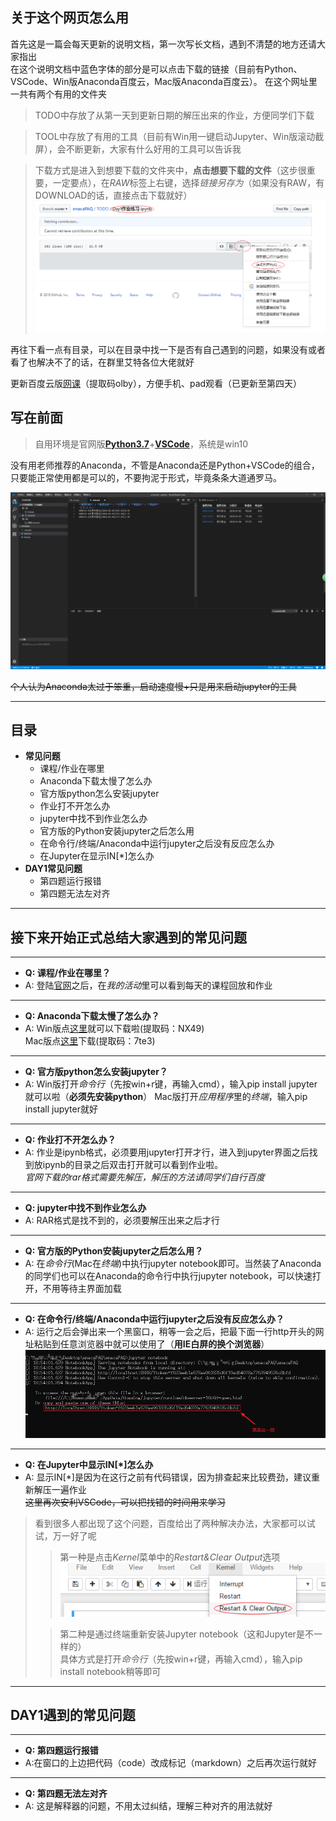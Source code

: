 ## 关于这个网页怎么用
首先这是一篇会每天更新的说明文档，第一次写长文档，遇到不清楚的地方还请大家指出  
在这个说明文档中蓝色字体的部分是可以点击下载的链接（目前有Python、VSCode、Win版Anaconda百度云，Mac版Anaconda百度云）。
在这个网址里一共有两个有用的文件夹
> TODO中存放了从第一天到更新日期的解压出来的作业，方便同学们下载  

> TOOL中存放了有用的工具（目前有Win用一键启动Jupyter、Win版滚动截屏），会不断更新，大家有什么好用的工具可以告诉我

> 下载方式是进入到想要下载的文件夹中，**点击想要下载的文件**（这步很重要，一定要点），在*RAW*标签上右键，选择*链接另存为*（如果没有RAW，有DOWNLOAD的话，直接点击下载就好）
![](IMAGE/下载.png)

再往下看一点有目录，可以在目录中找一下是否有自己遇到的问题，如果没有或者看了也解决不了的话，在群里艾特各位大佬就好  
  
更新百度云版[网课](https://pan.baidu.com/s/1a5cfluLvrg46uZ75vJ04SQ)（提取码olby），方便手机、pad观看（已更新至第四天）

## 写在前面
> 自用环境是官网版[**Python3.7**](www.python.org)+[**VSCode**](https://code.visualstudio.com/)，系统是win10  

没有用老师推荐的Anaconda，不管是Anaconda还是Python+VSCode的组合，只要能正常使用都是可以的，不要拘泥于形式，毕竟条条大道通罗马。    

![这就是VSCode的样子，颜值还是很高的](IMAGE/VSCode界面.png)    

~~个人认为Anaconda太过于笨重，启动速度慢+只是用来启动jupyter的工具~~  

----  

## 目录
+ **常见问题**
	+ 课程/作业在哪里
	+ Anaconda下载太慢了怎么办
	+ 官方版python怎么安装jupyter
	+ 作业打不开怎么办
	+ jupyter中找不到作业怎么办
	+ 官方版的Python安装jupyter之后怎么用
	+ 在命令行/终端/Anaconda中运行jupyter之后没有反应怎么办
	+ 在Jupyter在显示IN[*]怎么办
+ **DAY1常见问题**
	+ 第四题运行报错
	+ 第四题无法左对齐

---
## 接下来开始正式总结大家遇到的常见问题
---
+ **Q: 课程/作业在哪里？**
+ A: 登陆[官网](www.enaca.cn)之后，在*我的活动*里可以看到每天的课程回放和作业
----
+ **Q: Anaconda下载太慢了怎么办？**
+ A: Win版点[这里](https://pan.baidu.com/s/1fAi2lc1EzGEtMdSzhMOp1w)就可以下载啦(提取码：NX49)  
Mac版点[这里](https://pan.baidu.com/s/1HAxGfLNicT3Bu3swfBkzxQ)下载(提取码：7te3)  
----
+ **Q: 官方版python怎么安装jupyter？**
+ A: Win版打开*命令行*（先按win+r键，再输入cmd），输入pip install jupyter就可以啦（**必须先安装python**）
Mac版打开*应用程序*里的*终端*，输入pip install jupyter就好
----
+ **Q: 作业打不开怎么办？**
+ A: 作业是ipynb格式，必须要用jupyter打开才行，进入到jupyter界面之后找到放ipynb的目录之后双击打开就可以看到作业啦。  
  *官网下载的rar格式需要先解压，解压的方法请同学们自行百度*
----
+ **Q: jupyter中找不到作业怎么办**
+ A: RAR格式是找不到的，必须要解压出来之后才行
----
+ **Q: 官方版的Python安装jupyter之后怎么用？**
+ A: 在*命令行*(Mac在*终端*)中执行jupyter notebook即可。当然装了Anaconda的同学们也可以在Anaconda的命令行中执行jupyter notebook，可以快速打开，不用等待主界面加载
----
+ **Q: 在命令行/终端/Anaconda中运行jupyter之后没有反应怎么办？**
+ A: 运行之后会弹出来一个黑窗口，稍等一会之后，把最下面一行http开头的网址粘贴到任意浏览器中就可以使用了（**用IE白屏的换个浏览器**）
![](IMAGE/在终端运行Jupyter.png)
----
+ **Q: 在Jupyter中显示IN[*]怎么办**
+ A: 显示IN[*]是因为在这行之前有代码错误，因为排查起来比较费劲，建议重新解压一遍作业  
~~这里再次安利VSCode，可以把找错的时间用来学习~~
>看到很多人都出现了这个问题，百度给出了两种解决办法，大家都可以试试，万一好了呢
>>第一种是点击*Kernel*菜单中的*Restart&Clear Output*选项 
>> ![](IMAGE/IN报错1.png)
> 
>>第二种是通过终端重新安装Jupyter notebook（这和Jupyter是不一样的）  
>>具体方式是打开*命令行*（先按win+r键，再输入cmd），输入pip install notebook稍等即可  

----
## DAY1遇到的常见问题
----
+ **Q: 第四题运行报错**
+ A:在窗口的上边把代码（code）改成标记（markdown）之后再次运行就好  
----
+ **Q: 第四题无法左对齐**
+ A: 这是解释器的问题，不用太过纠结，理解三种对齐的用法就好